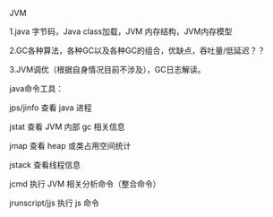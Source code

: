 JVM

1.java 字节码，Java class加载，JVM 内存结构，JVM内存模型

2.GC各种算法，各种GC以及各种GC的组合，优缺点，吞吐量/低延迟？？

3.JVM调优（根据自身情况目前不涉及），GC日志解读。



  java命令工具：
  
  jps/jinfo 查看 java 进程
  
  jstat 查看 JVM 内部 gc 相关信息
  
  jmap 查看 heap 或类占用空间统计
  
  jstack 查看线程信息
  
  jcmd 执行 JVM 相关分析命令（整合命令） 
  
  jrunscript/jjs 执行 js 命令
  
